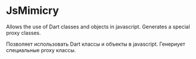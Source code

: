 JsMimicry
===========

Allows the use of Dart classes and objects in javascript.
Generates a special proxy classes.

Позволяет использовать Dart классы и объекты в javascript.
Генериует специальные proxy классы.